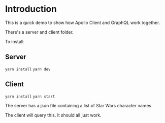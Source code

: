 # Introduction

This is a quick demo to show how Apollo Client and GraphQL work together.

There's a server and client folder.

To install:

## Server

`yarn install`
`yarn dev`

## Client

`yarn install`
`yarn start`

The server has a json file containing a list of Star Wars character names.

The client will query this. It should all just work.
